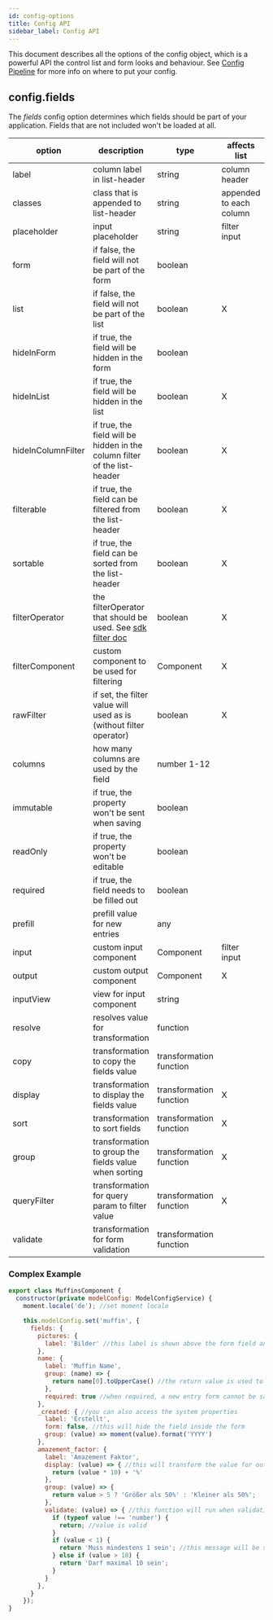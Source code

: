 ```yaml
---
id: config-options
title: Config API
sidebar_label: Config API
---
```


This document describes all the options of the config object, which is a powerful API the control list and form looks and behaviour. See [Config Pipeline](./config-pipeline.md) for more info on where to put your config.

## config.fields

The _fields_ config option determines which fields should be part of your application. Fields that are not included won't be loaded at all.

| option             | description                                                                                              | type                    | affects list            | affects form |
| ------------------ | -------------------------------------------------------------------------------------------------------- | ----------------------- | ----------------------- | ------------ |
| label              | column label in list-header                                                                              | string                  | column header           | input label  |
| classes            | class that is appended to list-header                                                                    | string                  | appended to each column | -            |
| placeholder        | input placeholder                                                                                        | string                  | filter input            | input        |
| form               | if false, the field will not be part of the form                                                         | boolean                 |                         | X            |
| list               | if false, the field will not be part of the list                                                         | boolean                 | X                       |              |
| hideInForm         | if true, the field will be hidden in the form                                                            | boolean                 |                         | X            |
| hideInList         | if true, the field will be hidden in the list                                                            | boolean                 | X                       |              |
| hideInColumnFilter | if true, the field will be hidden in the column filter of the list-header                                | boolean                 | X                       |              |
| filterable         | if true, the field can be filtered from the list-header                                                  | boolean                 | X                       |
| sortable           | if true, the field can be sorted from the list-header                                                    | boolean                 | X                       |
| filterOperator     | the filterOperator that should be used. See [sdk filter doc](https://entrecode.github.io/ec.sdk/#filter) | boolean                 | X                       |
| filterComponent    | custom component to be used for filtering                                                                | Component               | X                       |
| rawFilter          | if set, the filter value will used as is (without filter operator)                                       | boolean                 | X                       |
| columns            | how many columns are used by the field                                                                   | number 1-12             |                         | X            |
| immutable          | if true, the property won't be sent when saving                                                          | boolean                 |                         | X            |
| readOnly           | if true, the property won't be editable                                                                  | boolean                 |                         | X            |
| required           | if true, the field needs to be filled out                                                                | boolean                 |                         | X            |
| prefill            | prefill value for new entries                                                                            | any                     |                         | X            |
| input              | custom input component                                                                                   | Component               | filter input            | X            |
| output             | custom output component                                                                                  | Component               | X                       |
| inputView          | view for input component                                                                                 | string                  |                         | X            |
| resolve            | resolves value for transformation                                                                        | function                |                         |              |
| copy               | transformation to copy the fields value                                                                  | transformation function |                         |              |
| display            | transformation to display the fields value                                                               | transformation function | X                       |              |
| sort               | transformation to sort fields                                                                            | transformation function | X                       |              |
| group              | transformation to group the fields value when sorting                                                    | transformation function | X                       |              |
| queryFilter        | transformation for query param to filter value                                                           | transformation function | X                       |              |
| validate           | transformation for form validation                                                                       | transformation function |                         | X            |

### Complex Example

```js
export class MuffinsComponent {
  constructor(private modelConfig: ModelConfigService) {
    moment.locale('de'); //set moment locale

    this.modelConfig.set('muffin', {
      fields: {
        pictures: {
          label: 'Bilder' //this label is shown above the form field and in the table header
        },
        name: {
          label: 'Muffin Name',
          group: (name) => {
            return name[0].toUpperCase() //the return value is used to show group headers in a sorted list
          },
          required: true //when required, a new entry form cannot be saved without a value set for the field
        },
        _created: { //you can also access the system properties
          label: 'Erstellt',
          form: false, //this will hide the field inside the form
          group: (value) => moment(value).format('YYYY')
        },
        amazement_factor: {
          label: 'Amazement Faktor',
          display: (value) => { //this will transform the value for output e.g. in a list cell
            return (value * 10) + '%'
          },
          group: (value) => {
            return value > 5 ? 'Größer als 50%' : 'Kleiner als 50%';
          },
          validate: (value) => { //this function will run when validating the value inside a form
            if (typeof value !== 'number') {
              return; //value is valid
            }
            if (value < 1) {
              return 'Muss mindestens 1 sein'; //this message will be shown above the field
            } else if (value > 10) {
              return 'Darf maximal 10 sein';
            }
          }
        },
      }
    });
}
```
